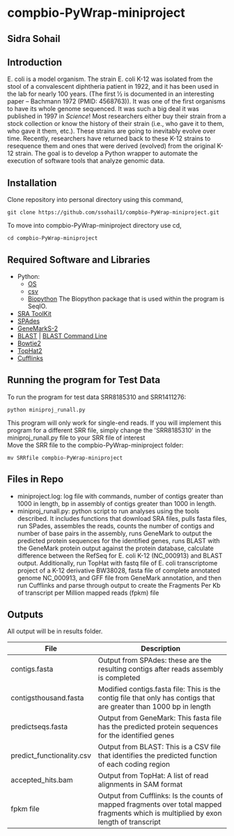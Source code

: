 # compbio-PyWrap-miniproject
## Sidra Sohail

## Introduction
E. coli is a model organism. The strain E. coli K-12 was isolated from the stool of a convalescent diphtheria patient in 1922, and it has been used in the lab for nearly 100 years. (The first 1⁄2 is documented in an interesting paper – Bachmann 1972 (PMID: 4568763)). It was one of the first organisms to have its whole genome sequenced. It was such a big deal it was published in 1997 in *Science*! Most researchers either buy their strain from a stock collection or know the history of their strain (i.e., who gave it to them, who gave it them, etc.). These strains are going to inevitably evolve over time. Recently, researchers have returned back to these K-12 strains to resequence them and ones that were derived (evolved) from the original K-12 strain.
The goal is to develop a Python wrapper to automate the execution of software tools that analyze genomic data.

## Installation
Clone repository into personal directory using this command,  
```
git clone https://github.com/ssohail1/compbio-PyWrap-miniproject.git
```

To move into compbio-PyWrap-miniproject directory use cd,  
```
cd compbio-PyWrap-miniproject
```

## Required Software and Libraries
- Python: 
    - [OS](https://docs.python.org/3/library/os.html)
    - [csv](https://docs.python.org/3/library/csv.html)
    - [Biopython](http://biopython.org/DIST/docs/tutorial/Tutorial.html)
    The Biopython package that is used within the program is SeqIO.
- [SRA ToolKit](https://github.com/ncbi/sra-tools/wiki/01.-Downloading-SRA-Toolkit)
- [SPAdes](https://github.com/ablab/spades)
- [GeneMarkS-2](http://exon.gatech.edu/GeneMark/license_download.cgi)
- [BLAST](https://blast.ncbi.nlm.nih.gov/Blast.cgi) | [BLAST Command Line](https://www.ncbi.nlm.nih.gov/books/NBK279690/)
- [Bowtie2](https://ccb.jhu.edu/software/tophat/manual.shtml)
- [TopHat2](http://ccb.jhu.edu/software/tophat/index.shtml)
- [Cufflinks](http://cole-trapnell-lab.github.io/cufflinks/)

## Running the program for Test Data
To run the program for test data SRR8185310 and SRR1411276:  
```
python miniproj_runall.py
```

This program will only work for single-end reads.
If you will implement this program for a different SRR file, simply change the 'SRR8185310' in the miniproj_runall.py file to your SRR file of interest  
Move the SRR file to the compbio-PyWrap-miniproject folder:  
```
mv SRRfile compbio-PyWrap-miniproject
```

## Files in Repo
- miniproject.log: log file with commands, number of contigs greater than 1000 in length, bp in assembly of contigs greater than 1000 in length.
- miniproj_runall.py: python script to run analyses using the tools described. It includes functions that download SRA files, pulls fasta files, run SPades, assembles the reads, counts the number of contigs and number of base pairs in the assembly, runs GeneMark to output the predicted protein sequences for the identified genes, runs BLAST with the GeneMark protein output against the protein database, calculate difference between the RefSeq for E. coli K-12 (NC_000913) and BLAST output. Additionally, run TopHat with fastq file of E. coli transcriptome project of a K-12 derivative BW38028, fasta file of complete annotated genome NC_000913, and GFF file from GeneMark annotation, and then run Cufflinks and parse through output to create the Fragments Per Kb of transcript per Million mapped reads (fpkm) file

## Outputs
All output will be in results folder.

| File                      | Description  |
| --------------------------| ------------ |
| contigs.fasta             | Output from SPAdes: these are the resulting contigs after reads assembly is completed |
| contigsthousand.fasta     | Modified contigs.fasta file: This is the contig file that only has contigs that are greater than 1000 bp in length |
| predictseqs.fasta         | Output from GeneMark: This fasta file has the predicted protein sequences for the identified genes|
| predict_functionality.csv | Output from BLAST: This is a CSV file that identifies the predicted function of each coding region |
| accepted_hits.bam         | Output from TopHat: A list of read alignments in SAM format |
| fpkm file                 | Output from Cufflinks: Is the counts of mapped fragments over total mapped fragments which is multiplied by exon length of transcript |


